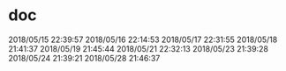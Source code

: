 # doc

2018/05/15 22:39:57 
2018/05/16 22:14:53 
2018/05/17 22:31:55 
2018/05/18 21:41:37 
2018/05/19 21:45:44 
2018/05/21 22:32:13 
2018/05/23 21:39:28 
2018/05/24 21:39:21 
2018/05/28 21:46:37 
